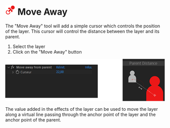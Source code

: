 # ![move away Icon](img\duik-icons\automation\moveaway-icon-r.png) Move Away

The "Move Away" tool will add a simple cursor which controls the position of the layer. This cursor will control the distance between the layer and its parent.

1. Select the layer
2. Click on the "Move Away" button

![MoveAway effects example](img\duik-screenshots\S-Rigging\S-Rigging-Automations\MoveAway-effects-example.png)

The value added in the effects of the layer can be used to move the layer along a virtual line passing through the anchor point of the layer and the anchor point of the parent.
